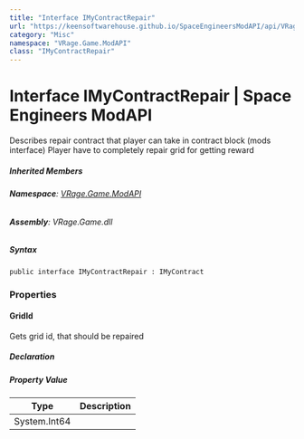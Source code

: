 ```yaml
---
title: "Interface IMyContractRepair"
url: "https://keensoftwarehouse.github.io/SpaceEngineersModAPI/api/VRage.Game.ModAPI.IMyContractRepair.html"
category: "Misc"
namespace: "VRage.Game.ModAPI"
class: "IMyContractRepair"
---
```


# Interface IMyContractRepair | Space Engineers ModAPI

Describes repair contract that player can take in contract block (mods interface) Player have to completely repair grid for getting reward

##### Inherited Members

###### **Namespace**: [VRage.Game.ModAPI](https://keensoftwarehouse.github.io/SpaceEngineersModAPI/api/VRage.Game.ModAPI.html)

###### **Assembly**: VRage.Game.dll

##### Syntax

```
public interface IMyContractRepair : IMyContract
```

### Properties

#### GridId

Gets grid id, that should be repaired

##### Declaration

##### Property Value

| Type | Description |
| --- | --- |
| System.Int64 |     |